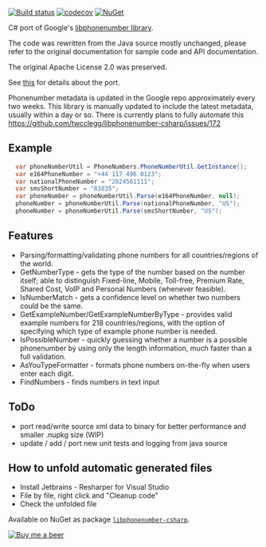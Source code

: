 [![Build status](https://ci.appveyor.com/api/projects/status/76abbk0qveot0mbo/branch/main?svg=true)](https://ci.appveyor.com/project/twcclegg/libphonenumber-csharp/branch/main)
[![codecov](https://codecov.io/gh/twcclegg/libphonenumber-csharp/branch/main/graph/badge.svg)](https://codecov.io/gh/twcclegg/libphonenumber-csharp)
[![NuGet](https://img.shields.io/nuget/dt/libphonenumber-csharp.svg)](https://www.nuget.org/packages/libphonenumber-csharp/)


C# port of Google's [libphonenumber library](https://github.com/googlei18n/libphonenumber).

  The code was rewritten from the Java source mostly unchanged, please refer to the original documentation for sample code and API documentation.

  The original Apache License 2.0 was preserved.

  See [this](https://github.com/twcclegg/libphonenumber-csharp/blob/main/csharp/README.txt "csharp/README.txt") for details about the port.

  Phonenumber metadata is updated in the Google repo approximately every two weeks. This library is manually updated to include the latest metadata, usually within a day or so. There is currently plans to fully automate this https://github.com/twcclegg/libphonenumber-csharp/issues/172

## Example

```cs
  var phoneNumberUtil = PhoneNumbers.PhoneNumberUtil.GetInstance();
  var e164PhoneNumber = "+44 117 496 0123";
  var nationalPhoneNumber = "2024561111";
  var smsShortNumber = "83835";
  var phoneNumber = phoneNumberUtil.Parse(e164PhoneNumber, null);
  phoneNumber = phoneNumberUtil.Parse(nationalPhoneNumber, "US");
  phoneNumber = phoneNumberUtil.Parse(smsShortNumber, "US");
```

## Features

  * Parsing/formatting/validating phone numbers for all countries/regions of the world.
  * GetNumberType - gets the type of the number based on the number itself; able to distinguish Fixed-line, Mobile, Toll-free, Premium Rate, Shared Cost, VoIP and Personal Numbers (whenever feasible).
  * IsNumberMatch - gets a confidence level on whether two numbers could be the same.
  * GetExampleNumber/GetExampleNumberByType - provides valid example numbers for 218 countries/regions, with the option of specifying which type of example phone number is needed.
  * IsPossibleNumber - quickly guessing whether a number is a possible phonenumber by using only the length information, much faster than a full validation.
  * AsYouTypeFormatter - formats phone numbers on-the-fly when users enter each digit.
  * FindNumbers - finds numbers in text input 

## ToDo

  * port read/write source xml data to binary for better performance and smaller .nupkg size (WIP)
  * update / add / port new unit tests and logging from java source

## How to unfold automatic generated files
  * Install Jetbrains - Resharper for Visual Studio
  * File by file, right click and "Cleanup code"
  * Check the unfolded file

Available on NuGet as package [`libphonenumber-csharp`](https://www.nuget.org/packages/libphonenumber-csharp).

[![Buy me a beer](https://raw.githubusercontent.com/twcclegg/libphonenumber-csharp/main/bmacButton.png)](https://www.buymeacoffee.com/tclegg)
